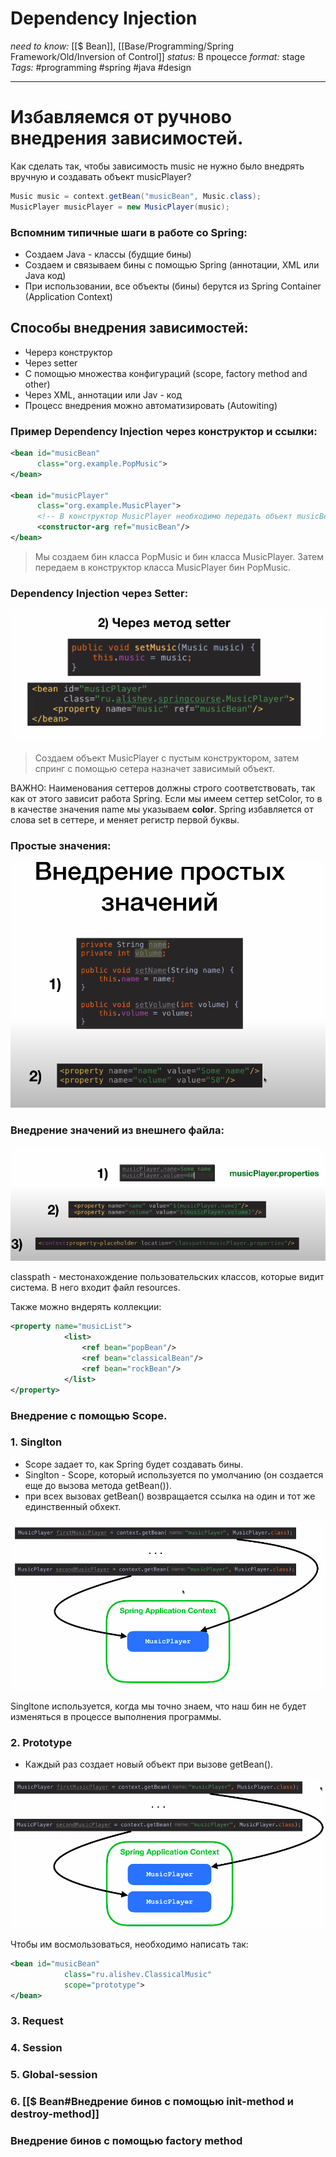 # Dependency Injection

*need to know:* [[$ Bean]], [[Base/Programming/Spring Framework/Old/Inversion of Control]]
*status:* В процессе
*format:* stage
*Tags:* #programming #spring #java #design 

---
# Избавляемся от ручново внедрения зависимостей.
Как сделать так, чтобы зависимость music не нужно было внедрять вручную и создавать объект musicPlayer?

```java
Music music = context.getBean("musicBean", Music.class);
MusicPlayer musicPlayer = new MusicPlayer(music);
```

### Вспомним типичные шаги в работе со Spring:

- Создаем Java - классы (будщие бины)
- Создаем и связываем бины с помощью Spring (аннотации, XML или Java код)
- При использовании, все объекты (бины) берутся из Spring Container (Application Context)

## Способы внедрения зависимостей:

- Черерз конструктор
- Через setter
- С помощью множества конфигураций (scope, factory method and other)
- Через XML, аннотации или Jav - код
- Процесс внедрения можно автоматизировать (Autowiting)

### Пример Dependency Injection через конструктор и ссылки:

```xml
<bean id="musicBean"
      class="org.example.PopMusic">
</bean>

<bean id="musicPlayer"
      class="org.example.MusicPlayer">
      <!-- В конструктор MusicPlayer необходимо передать объект musicBean. В нем нет конструктора без аргументов  -->
      <constructor-arg ref="musicBean"/>
</bean>
```

> Мы создаем бин класса PopMusic и бин класса MusicPlayer. Затем передаем в конструктор класса MusicPlayer бин PopMusic.

### Dependency Injection через Setter:

![Dependency%20Injection%2087375ca0a0964c3c8deb222d3d09d206/Untitled%201.png](Images/Programming/Spring%20Framework/Dependency%20Injection%2087375ca0a0964c3c8deb222d3d09d206/Untitled%201.png)

> Создаем объект MusicPlayer с пустым конструктором, затем спринг с помощью сетера назначет зависимый объект.

ВАЖНО: Наименования сеттеров должны строго соответствовать, так как от этого зависит работа Spring. Если мы имеем сеттер setColor, то в <property name> в качестве значения name мы указываем **color**.  Spring избавляется от слова set в сеттере, и меняет регистр первой буквы.

### Простые значения:

![Dependency%20Injection%2087375ca0a0964c3c8deb222d3d09d206/Untitled%202.png](Images/Programming/Spring%20Framework/Dependency%20Injection%2087375ca0a0964c3c8deb222d3d09d206/Untitled%202.png)

### Внедрение значений из внешнего файла:

![Dependency%20Injection%2087375ca0a0964c3c8deb222d3d09d206/Untitled%203.png](Images/Programming/Spring%20Framework/Dependency%20Injection%2087375ca0a0964c3c8deb222d3d09d206/Untitled%203.png)
	
classpath - местонахождение пользовательских классов, которые видит система. В него входит файл resources.

Также можно вндерять коллекции:

```xml
<property name="musicList">
            <list>
                <ref bean="popBean"/>
                <ref bean="classicalBean"/>
                <ref bean="rockBean"/>
            </list>
</property>
```

### Внедрение с помощью Scope.

### 1. Singlton

- Scope задает то, как Spring будет создавать бины.
- Singlton - Scope, который используется по умолчанию (он создается еще до вызова метода getBean()).
- при всех вызовах getBean() возвращается ссылка на один и тот же единственный обхект.

![Dependency%20Injection%2087375ca0a0964c3c8deb222d3d09d206/Untitled%204.png](Images/Programming/Spring%20Framework/Dependency%20Injection%2087375ca0a0964c3c8deb222d3d09d206/Untitled%204.png)

Singltone используется, когда мы точно знаем, что наш бин не будет изменяться в процессе выполнения программы.

### 2. Prototype

- Каждый раз создает новый объект при вызове getBean().

![Dependency%20Injection%2087375ca0a0964c3c8deb222d3d09d206/Untitled%205.png](Images/Programming/Spring%20Framework/Dependency%20Injection%2087375ca0a0964c3c8deb222d3d09d206/Untitled%205.png)

Чтобы им восмользоваться, необходимо написать так:

```xml
<bean id="musicBean"
			class="ru.alishev.ClassicalMusic"
			scope="prototype">
</bean>
```

### 3. Request

### 4. Session

### 5. Global-session

### 6. [[$ Bean#Внедрение бинов с помощью init-method и destroy-method]]

### Внедрение бинов с помощью factory method
	
	
